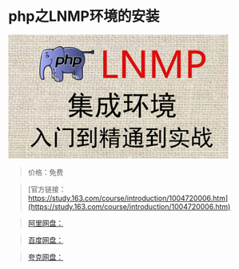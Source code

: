 # php之LNMP环境的安装

![img](../../../assets/study163/free/BD50F08B1A4948ACBBC41833014840D1.jpg)

> 价格：免费

> [官方链接：https://study.163.com/course/introduction/1004720006.htm](https://study.163.com/course/introduction/1004720006.htm)

> [阿里网盘：]()

> [百度网盘：]()

> [夸克网盘：]()
